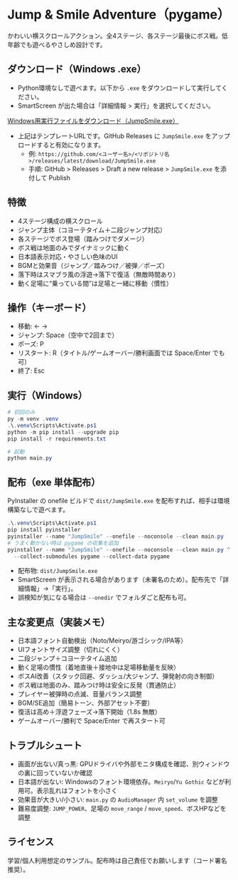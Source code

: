 # Jump & Smile Adventure（pygame）

かわいい横スクロールアクション。全4ステージ、各ステージ最後にボス戦。低年齢でも遊べるやさしめ設計です。

## ダウンロード（Windows .exe）
- Python環境なしで遊べます。以下から `.exe` をダウンロードして実行してください。
- SmartScreen が出た場合は「詳細情報 > 実行」を選択してください。

[Windows用実行ファイルをダウンロード（JumpSmile.exe）](https://github.com/OWNER/REPO/releases/latest/download/JumpSmile.exe)

- 上記はテンプレートURLです。GitHub Releases に `JumpSmile.exe` をアップロードすると有効になります。
  - 例: `https://github.com/<ユーザー名>/<リポジトリ名>/releases/latest/download/JumpSmile.exe`
  - 手順: GitHub > Releases > Draft a new release > `JumpSmile.exe` を添付して Publish

## 特徴
- 4ステージ構成の横スクロール
- ジャンプ主体（コヨーテタイム＋二段ジャンプ対応）
- 各ステージでボス登場（踏みつけでダメージ）
- ボス戦は地面のみでダイナミックに動く
- 日本語表示対応・やさしい色味のUI
- BGMと効果音（ジャンプ／踏みつけ／被弾／ポーズ）
- 落下時はスマブラ風の浮遊→落下で復活（無敵時間あり）
- 動く足場に“乗っている間”は足場と一緒に移動（慣性）

## 操作（キーボード）
- 移動: ← →
- ジャンプ: Space（空中で2回まで）
- ポーズ: P
- リスタート: R（タイトル/ゲームオーバー/勝利画面では Space/Enter でも可）
- 終了: Esc

## 実行（Windows）
```powershell
# 初回のみ
py -m venv .venv
.\.venv\Scripts\Activate.ps1
python -m pip install --upgrade pip
pip install -r requirements.txt

# 起動
python main.py
```

## 配布（exe 単体配布）
PyInstaller の onefile ビルドで `dist/JumpSmile.exe` を配布すれば、相手は環境構築なしで遊べます。

```powershell
.\.venv\Scripts\Activate.ps1
pip install pyinstaller
pyinstaller --name "JumpSmile" --onefile --noconsole --clean main.py
# うまく動かない時は pygame の収集を追加
pyinstaller --name "JumpSmile" --onefile --noconsole --clean main.py ^
  --collect-submodules pygame --collect-data pygame
```
- 配布物: `dist/JumpSmile.exe`
- SmartScreen が表示される場合があります（未署名のため）。配布先で「詳細情報」→「実行」。
- 誤検知が気になる場合は `--onedir` でフォルダごと配布も可。

## 主な変更点（実装メモ）
- 日本語フォント自動検出（Noto/Meiryo/游ゴシック/IPA等）
- UIフォントサイズ調整（切れにくく）
- 二段ジャンプ＋コヨーテタイム追加
- 動く足場の慣性（着地直後＋接地中は足場移動量を反映）
- ボスAI改善（スタック回避、ダッシュ/大ジャンプ、弾発射の向き制御）
- ボス戦は地面のみ、踏みつけ時は安全に反発（貫通防止）
- プレイヤー被弾時の点滅、音量バランス調整
- BGM/SE追加（簡易トーン、外部アセット不要）
- 復活は高め＋浮遊フェーズ→落下開始（1.8s 無敵）
- ゲームオーバー/勝利で Space/Enter で再スタート可

## トラブルシュート
- 画面が出ない/真っ黒: GPUドライバや外部モニタ構成を確認、別ウィンドウの裏に回っていないか確認
- 日本語が出ない: Windowsのフォント環境依存。`Meiryo`/`Yu Gothic` などが利用可。表示乱れはフォントを小さく
- 効果音が大きい/小さい: `main.py` の `AudioManager` 内 `set_volume` を調整
- 難易度調整: `JUMP_POWER`、足場の `move_range` / `move_speed`、ボスHPなどを調整

## ライセンス
学習/個人利用想定のサンプル。配布時は自己責任でお願いします（コード署名推奨）。
